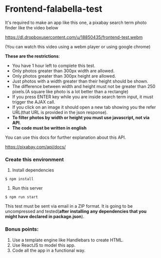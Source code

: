 # Frontend-falabella-test

It's required to make an app like this one, a pixabay search term photo finder like the video below

https://dl.dropboxusercontent.com/u/18850435/frontend-test.webm

(You can watch this video using a webm player or using google chrome)


**These are the restrictions**:

- You have 1 hour left to complete this test.
- Only photos greater than 300px width are allowed.
- Only photos greater than 300px height are allowed.
- Just photos with a width greater than their height should be shown.
- The difference between width and height must not be greater than 250 pixels.(A square like photo is a lot better than a rectangle)
- If you press ENTER key while you are inside search term input, it must trigger the AJAX call.
- If you click on an image it should open a new tab showing you the refer URL(that URL is provided in the json response).
- **To filter photos by width or height you must use javascript, not via API**.
- **The code must be written in english**

You can use this docs for further explanation about this API.

https://pixabay.com/api/docs/


### Create this environment

1. Install dependencies
```shell
$ npm install
```

1. Run this server
```shell
$ npm run start
```


This test must be sent via email in a ZIP format. It is going to be uncompressed and tested(**after installing any dependencies that you might have declared in package.json**).


### Bonus points:

1. Use a template engine like Handlebars to create HTML.
1. Use ReactJS to model this app.
1. Code all the app in a functional way.
